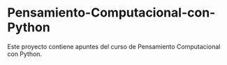 # Pensamiento-Computacional-con-Python
Este proyecto contiene apuntes del curso de Pensamiento Computacional con Python.
